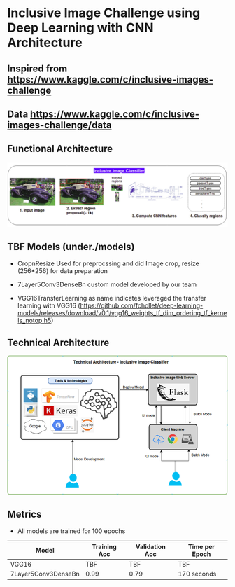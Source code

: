 # Inclusive Image Challenge using Deep Learning with CNN Architecture

## Inspired from https://www.kaggle.com/c/inclusive-images-challenge ##

## Data https://www.kaggle.com/c/inclusive-images-challenge/data ##

## Functional Architecture ## 
![picture alt](./functionalarchitecture.png)

## TBF Models (under./models) ##
 * CropnResize Used for preprocssing and did Image crop, resize (256*256) for data preparation

 * 7Layer5Conv3DenseBn custom model developed by our team

 * VGG16TransferLearning as name indicates leveraged the transfer learning with VGG16 (https://github.com/fchollet/deep-learning-models/releases/download/v0.1/vgg16_weights_tf_dim_ordering_tf_kernels_notop.h5)

## Technical Architecture ##
![picture alt](./technicalarchitecture.png)

## Metrics ##
* All models are trained for 100 epochs

| Model                | Training Acc  | Validation Acc | Time per Epoch |
| -------------------- | ------------- | -------------  | -------------  | 
| VGG16                | TBF           | TBF            | TBF            |
| 7Layer5Conv3DenseBn  | 0.99          | 0.79           | 170 seconds    |
